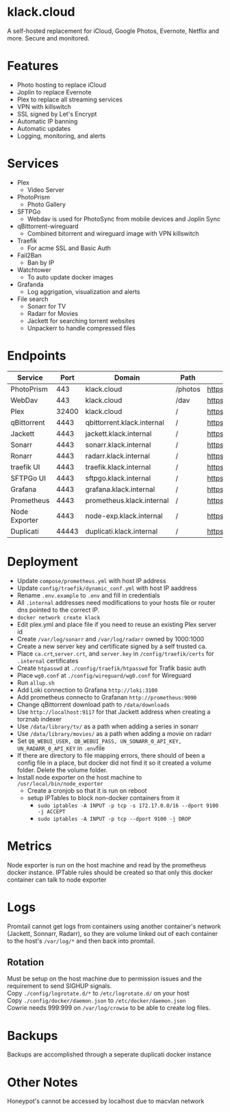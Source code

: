 # klack.cloud
A self-hosted replacement for iCloud, Google Photos, Evernote, Netflix and more.  Secure and monitored.

# Features
- Photo hosting to replace iCloud
- Joplin to replace Evernote
- Plex to replace all streaming services
- VPN with killswitch
- SSL signed by Let's Encrypt
- Automatic IP banning
- Automatic updates
- Logging, monitoring, and alerts

# Services
- Plex
	- Video Server
- PhotoPrism
	- Photo Gallery
- SFTPGo
  	- Webdav is used for PhotoSync from mobile devices and Joplin Sync
- qBittorrent-wireguard
	- Combined bitorrent and wireguard image with VPN killswitch
- Traefik
    - For acme SSL and Basic Auth
- Fail2Ban
    - Ban by IP
- Watchtower
    - To auto update docker images
- Grafanda
	- Log aggrigation, visualization and alerts
- File search
	- Sonarr for TV
	- Radarr for Movies
	- Jackett for searching torrent websites
	- Unpackerr to handle compressed files

# Endpoints
| Service | Port | Domain | Path | Link |
| --- | --- | --- | --- | --- |
| PhotoPrism | 443 | klack.cloud | /photos | https://klack.cloud/photos |
| WebDav | 443 | klack.cloud | /dav | https://klack.cloud/dav/ |
| Plex | 32400 | klack.cloud | /   | https://klack.cloud:32401/ |
| qBittorrent | 4443 | qbittorrent.klack.internal | /   | https://qbittorrent.klack.internal:4443/ |
| Jackett | 4443 | jackett.klack.internal | /   | https://jackett.klack.internal:4443/ |
| Sonarr | 4443 | sonarr.klack.internal | /   | https://sonarr.klack.internal:4443/ |
| Ronarr | 4443 | radarr.klack.internal | /   | https://radarr.klack.internal:4443/ |
| traefik UI | 4443 | traefik.klack.internal | /   | https://traefik.klack.internal:4443/ |
| SFTPGo UI | 4443 | sftpgo.klack.internal | /   | https://sftpgo.klack.internal:4443/ |
| Grafana | 4443 | grafana.klack.internal | /   | https://grafana.klack.internal:4443/ |
| Prometheus | 4443 | prometheus.klack.internal | /   | https://prometheus.klack.internal:4443/ |
| Node Exporter | 4443 | node-exp.klack.internal | /   | https://node-exp.klack.internal:4443/ |
| Duplicati | 44443 | duplicati.klack.internal | /   | https://duplicati.klack.internal:4443/ |

# Deployment
- Update `compose/prometheus.yml` with host IP address
- Update `config/traefik/dynamic_conf.yml` with host IP aaddress
- Rename `.env.example` to `.env` and fill in credentials
- All `.internal` addresses need modifications to your hosts file or router dns pointed to the correct IP.
- `docker network create klack`
- Edit plex.yml and place file if you need to reuse an existing Plex server id
- Create `/var/log/sonarr` and `/var/log/radarr` owned by 1000:1000
- Create a new server key and certificate signed by a self trusted ca.  
- Place `ca.crt`,`server.crt`, and `server.key` in `/config/traefik/certs` for `.internal` certificates
- Create `htpasswd` at `./config/traefik/htpasswd` for Trafik basic auth
- Place `wg0.conf` at `./config/wireguard/wg0.conf` for Wireguard
- Run `allup.sh`
- Add Loki connection to Grafana `http://loki:3100`
- Add prometheus connecto to Grafanan `http://prometheus:9090`
- Change qBittorrent download path to `/data/downloads`
- Use `http://localhost:9117` for that Jackett address when creating a torznab indexer
- Use `/data/library/tv/` as a path when adding a series in sonarr
- Use `/data/library/movies/` as a path when adding a movie on radarr
- Set `QB_WEBUI_USER, QB_WEBUI_PASS, UN_SONARR_0_API_KEY, UN_RADARR_0_API_KEY` in `.env`file 
- If there are directory to file mapping errors, there should of been a config file in a place, but docker did not find it so it created a volume folder.  Delete the volume folder.
- Install node exporter on the host machine to `/usr/local/bin/node_exporter`
  - Create a cronjob so that it is run on reboot
  - setup IPTables to block non-docker containers from it
    - `sudo iptables -A INPUT -p tcp -s 172.17.0.0/16 --dport 9100 -j ACCEPT`
    - `sudo iptables -A INPUT -p tcp --dport 9100 -j DROP`

# Metrics
Node exporter is run on the host machine and read by the prometheus docker instance.  IPTable rules should be created so that only this docker container can talk to node exporter

# Logs
Promtail cannot get logs from containers using another container's network (Jackett, Sonnarr, Radarr), so they are volume linked out of each container to the host's `/var/log/*` and then back into promtail.

## Rotation
Must be setup on the host machine due to permission issues and the requirement to send SIGHUP signals.  
Copy `./config/logrotate.d/*` to `/etc/logrotate.d/` on your host  
Copy `./config/docker/daemon.json` to `/etc/docker/daemon.json`  
Cowrie needs 999:999 on `/var/log/crowie` to be able to create log files.

# Backups
Backups are accomplished through a seperate duplicati docker instance

# Other Notes
Honeypot's cannot be accessed by localhost due to macvlan network